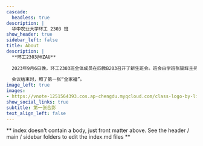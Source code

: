 ```yaml
---
cascade:
  headless: true
description: |
  华中农业大学环工 2303 班
show_header: true
sidebar_left: false
title: About
description: | 
  **环工2303@HZAU**
  
  2023年9月6日晚，环工2303班全体成员在四教B203召开了新生班会。班会由学班张骏辉主持，全体32名新生、9位志愿者和班主任高春辉参加，下班党员汪涵线上列席。
  
  会议结束时，照了第一张“全家福”。
image_left: true
images:
- https://vnote-1251564393.cos.ap-chengdu.myqcloud.com/class-logo-by-lijun.jpg
show_social_links: true
subtitle: 第一张合影
text_align_left: false
---
```


** index doesn't contain a body, just front matter above.
See the header / main / sidebar folders to edit the index.md files **
